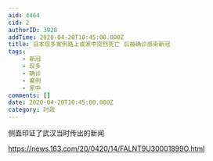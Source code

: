 ```yaml
---
aid: 4464
cid: 2
authorID: 3928
addTime: 2020-04-20T10:45:00.000Z
title: 日本现多案例路上或家中突然死亡 后被确诊感染新冠
tags:
    - 新冠
    - 现多
    - 确诊
    - 案例
    - 家中
comments: []
date: 2020-04-20T10:45:00.000Z
category: 时政
---
```


侧面印证了武汉当时传出的新闻

https://news.163.com/20/0420/14/FALNT9U30001899O.html

